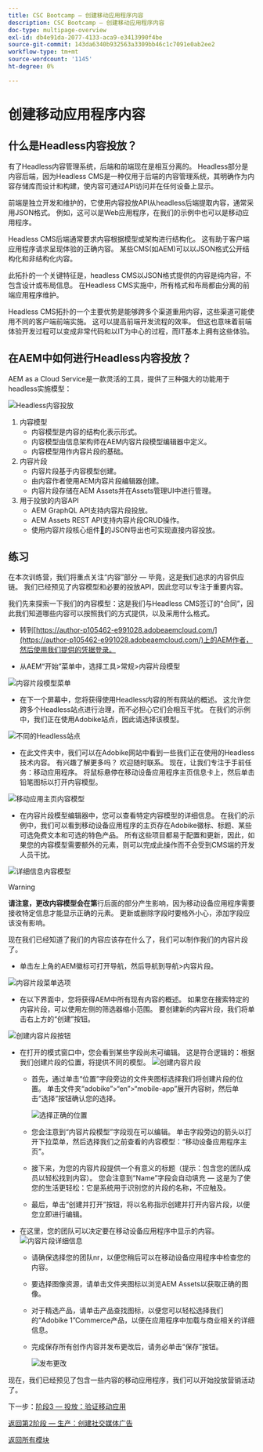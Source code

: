 ```yaml
---
title: CSC Bootcamp — 创建移动应用程序内容
description: CSC Bootcamp — 创建移动应用程序内容
doc-type: multipage-overview
exl-id: db4e91da-2077-4133-aca9-e3413990f4be
source-git-commit: 143da6340b932563a3309bb46c1c7091e0ab2ee2
workflow-type: tm+mt
source-wordcount: '1145'
ht-degree: 0%

---
```


# 创建移动应用程序内容

## 什么是Headless内容投放？

有了Headless内容管理系统，后端和前端现在是相互分离的。 Headless部分是内容后端，因为Headless CMS是一种仅用于后端的内容管理系统，其明确作为内容存储库而设计和构建，使内容可通过API访问并在任何设备上显示。

前端是独立开发和维护的，它使用内容投放API从headless后端提取内容，通常采用JSON格式。 例如，这可以是Web应用程序，在我们的示例中也可以是移动应用程序。

Headless CMS后端通常要求内容根据模型或架构进行结构化。 这有助于客户端应用程序请求呈现体验的正确内容。 某些CMS(如AEM)可以以JSON格式公开结构化和非结构化内容。

此拓扑的一个关键特征是，headless CMS以JSON格式提供的内容是纯内容，不包含设计或布局信息。 在Headless CMS实施中，所有格式和布局都由分离的前端应用程序维护。

Headless CMS拓扑的一个主要优势是能够跨多个渠道重用内容，这些渠道可能使用不同的客户端前端实施。 这可以提高前端开发流程的效率。 但这也意味着前端体验开发过程可以变成非常代码和以IT为中心的过程，而IT基本上拥有这些体验。

## 在AEM中如何进行Headless内容投放？

AEM as a Cloud Service是一款灵活的工具，提供了三种强大的功能用于headless实施模型：

![Headless内容投放](./images/prod-app-headless.png)

1. 内容模型
   - 内容模型是内容的结构化表示形式。
   - 内容模型由信息架构师在AEM内容片段模型编辑器中定义。
   - 内容模型用作内容片段的基础。
1. 内容片段
   - 内容片段基于内容模型创建。
   - 由内容作者使用AEM内容片段编辑器创建。
   - 内容片段存储在AEM Assets并在Assets管理UI中进行管理。
1. 用于投放的内容API
   - AEM GraphQL API支持内容片段投放。
   - AEM Assets REST API支持内容片段CRUD操作。
   - 使用内容片段核心组件[&#128279;](https://experienceleague.adobe.com/docs/experience-manager-core-components/using/components/content-fragment-component.html?lang=zh-Hans)的JSON导出也可实现直接内容投放。

## 练习

在本次训练营，我们将重点关注“内容”部分 — 毕竟，这是我们追求的内容供应链。 我们已经预见了内容模型和必要的投放API，因此您可以专注于重要内容。

我们先来探索一下我们的内容模型：这是我们与Headless CMS签订的“合同”，因此我们知道哪些内容可以按照我们的方式提供，以及采用什么格式。

- 转到[https://author-p105462-e991028.adobeaemcloud.com/](https://author-p105462-e991028.adobeaemcloud.com/)上的AEM作者，然后使用我们提供的凭据登录。

- 从AEM“开始”菜单中，选择工具\>常规\>内容片段模型

![内容片段模型菜单](./images/prod-app-cfm.png)

- 在下一个屏幕中，您将获得使用Headless内容的所有网站的概述。 这允许您跨多个Headless站点进行治理，而不必担心它们会相互干扰。 在我们的示例中，我们正在使用Adobike站点，因此请选择该模型。

![不同的Headless站点](./images/prod-app-cfm-folder.png)

- 在此文件夹中，我们可以在Adobike网站中看到一些我们正在使用的Headless技术内容。 有兴趣了解更多吗？ 欢迎随时联系。 现在，让我们专注于手前任务：移动应用程序。 将鼠标悬停在移动设备应用程序主页信息卡上，然后单击铅笔图标以打开内容模型。

![移动应用主页内容模型](./images/prod-app-created-cfm.png)

- 在内容片段模型编辑器中，您可以查看特定内容模型的详细信息。 在我们的示例中，我们可以看到移动设备应用程序的主页存在Adobike徽标、标题、某些可选免费文本和可选的特色产品。 所有这些项目都易于配置和更新，因此，如果您的内容模型需要额外的元素，则可以完成此操作而不会受到CMS端的开发人员干扰。

![详细信息内容模型](./images/prod-app-cfm-details.png)

>[!WARNING]
>
> **请注意，更改内容模型会在第**&#x200B;行后面的部分产生影响，因为移动设备应用程序需要接收特定信息才能显示正确的元素。 更新或删除字段时要格外小心，添加字段应该没有影响。

现在我们已经知道了我们的内容应该存在什么了，我们可以制作我们的内容片段了。

- 单击左上角的AEM徽标可打开导航，然后导航到导航\>内容片段。

![内容片段菜单选项](./images/prod-cf-ui.png)

- 在以下界面中，您将获得AEM中所有现有内容的概述。 如果您在搜索特定的内容片段，可以使用左侧的筛选器缩小范围。 要创建新的内容片段，我们将单击右上方的“创建”按钮。

![创建内容片段按钮](./images/prod-app-create-cf.png)

- 在打开的模式窗口中，您会看到某些字段尚未可编辑。 这是符合逻辑的：根据我们创建片段的位置，将提供不同的模型。
  ![创建内容片段](./images/prod-app-create-cf-details.png)
   - 首先，通过单击“位置”字段旁边的文件夹图标选择我们将创建片段的位置。 单击文件夹“adobike”\>“en”\>“mobile-app”展开内容树，然后单击“选择”按钮确认您的选择。

     ![选择正确的位置](./images/prod-app-folder.png)
   - 您会注意到“内容片段模型”字段现在可以编辑。 单击字段旁边的箭头以打开下拉菜单，然后选择我们之前查看的内容模型：“移动设备应用程序主页”。
   - 接下来，为您的内容片段提供一个有意义的标题（提示：包含您的团队成员以轻松找到内容）。 您会注意到“Name”字段会自动填充 — 这是为了使您的生活更轻松：它是系统用于识别您的片段的名称，不应触及。
   - 最后，单击“创建并打开”按钮，将以名称指示创建并打开内容片段，以便您立即进行编辑。

- 在这里，您的团队可以决定要在移动设备应用程序中显示的内容。 ![内容片段详细信息](./images/prod-cf-details.png)
   - 请确保选择您的团队nr，以便您稍后可以在移动设备应用程序中检查您的内容。
   - 要选择图像资源，请单击文件夹图标以浏览AEM Assets以获取正确的图像。
   - 对于精选产品，请单击产品查找图标，以便您可以轻松选择我们的“Adobike 1”Commerce产品，以便在应用程序中加载与商业相关的详细信息。
   - 完成保存所有创作内容并发布更改后，请务必单击“保存”按钮。

     ![发布更改](./images/prod-app-publish.png)

现在，我们已经预见了包含一些内容的移动应用程序，我们可以开始投放营销活动了。


下一步：[阶段3 — 投放：验证移动应用](../delivery/app.md)

[返回第2阶段 — 生产：创建社交媒体广告](./social.md)

[返回所有模块](../../overview.md)
